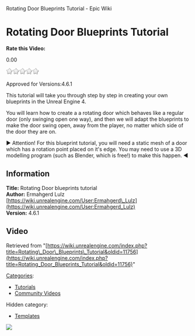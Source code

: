 Rotating Door Blueprints Tutorial - Epic Wiki                    

Rotating Door Blueprints Tutorial
=================================

**Rate this Video:**

0.00

![](/extensions/VoteNY/images/star_off.gif)![](/extensions/VoteNY/images/star_off.gif)![](/extensions/VoteNY/images/star_off.gif)![](/extensions/VoteNY/images/star_off.gif)![](/extensions/VoteNY/images/star_off.gif)

Approved for Versions:4.6.1

  
This tutorial will take you through step by step in creating your own blueprints in the Unreal Engine 4.

You will learn how to create a a rotating door which behaves like a regular door (only swinging open one way), and then we will adapt the blueprints to make the door swing open, away from the player, no matter which side of the door they are on.

► Attention! For this blueprint tutorial, you will need a static mesh of a door which has a rotation point placed on it's edge. You may need to use a 3D modelling program (such as Blender, which is free!) to make this happen. ◄

Information
-----------

**Title:** Rotating Door blueprints tutorial  
**Author:** Ermahgerd Lulz [https://wiki.unrealengine.com/User:Ermahgerd\_Lulz](https://wiki.unrealengine.com/User:Ermahgerd_Lulz)  
**Version:** 4.6.1  
  

Video
-----

  
  

Retrieved from "[https://wiki.unrealengine.com/index.php?title=Rotating\_Door\_Blueprints\_Tutorial&oldid=11756](https://wiki.unrealengine.com/index.php?title=Rotating_Door_Blueprints_Tutorial&oldid=11756)"

[Categories](/Special:Categories "Special:Categories"):

*   [Tutorials](/Category:Tutorials "Category:Tutorials")
*   [Community Videos](/Category:Community_Videos "Category:Community Videos")

Hidden category:

*   [Templates](/Category:Templates "Category:Templates")

  ![](https://tracking.unrealengine.com/track.png)